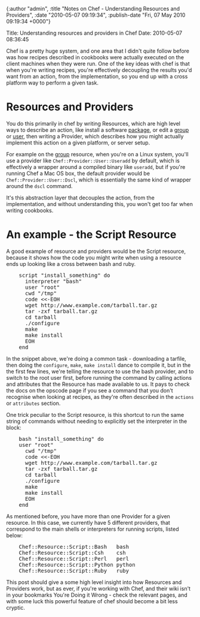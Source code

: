 

{:author "admin", :title "Notes on Chef - Understanding Resources and Providers", :date "2010-05-07 09:19:34", :publish-date "Fri, 07 May 2010 09:19:34 +0000"}



<!-- content below -->

Title: Understanding resources and providers in Chef
Date: 2010-05-07 08:36:45

Chef is a pretty huge system, and one area that I didn't quite follow before was how recipes described in cookbooks were actually executed on the client machines when they were run. One of the key ideas with chef is that when you're writing recipes, you're effectively decoupling the results you'd want from an action, from the implementation, so you end up with a cross platform way to perform a given task.

Resources and Providers
=======================

You do this primarily in chef by writing Resources, which are high level ways to describe an action, like install a software [package][], or edit a [group][] or [user][], then writing a Provider, which describes how you might actually implement this action on a given platform, or server setup.

For example on the [group] resource, when you're on a Linux system, you'll use a provider like `Chef::Provider::User::Useradd` by default, which is effectively a wrapper around a compiled binary like `useradd`, but if you're running Chef a Mac OS box, the default provider would be `Chef::Provider::User::Dscl`, which is essentially the same kind of wrapper around the `dscl` command.

It's this abstraction layer that decouples the action, from the implementation, and without understanding this, you won't get too far when writing cookbooks.

An example - the Script Resource
================================

A good example of resource and providers would be the Script resource, because it shows how the code you might write when using a resource ends up looking like a cross between bash and ruby.

<pre lang="ruby">
    script "install_something" do
      interpreter "bash"
      user "root"
      cwd "/tmp"
      code <<-EOH
      wget http://www.example.com/tarball.tar.gz
      tar -zxf tarball.tar.gz
      cd tarball
      ./configure
      make
      make install
      EOH
    end
</pre>

In the snippet above, we're doing a common task - downloading a tarfile, then doing the `configure`, `make`, `make install` dance to compile it, but in the the first few lines, we're telling the resource to use the bash provider, and to switch to the root user first, before running the command by calling actions and attributes that the Resource has made available to us. It pays to check the docs on the opscode page if you see a command that you don't recognise when looking at recipes, as they're often described in the `actions` or `attributes` section.

One trick peculiar to the Script resource, is this shortcut to run the same string of commands without needing to explicitly set the interpreter in the block:

<pre lang="ruby">
    bash "install_something" do
    user "root"
      cwd "/tmp"
      code <<-EOH
      wget http://www.example.com/tarball.tar.gz
      tar -zxf tarball.tar.gz
      cd tarball
      ./configure
      make
      make install
      EOH
    end
</pre>

As mentioned before, you have more than one Provider for a given resource. In this case, we currently have 5 different providers, that correspond to the main shells or interpreters for running scripts, listed below:

<pre lang="ruby">
    Chef::Resource::Script::Bash   bash
    Chef::Resource::Script::Csh    csh
    Chef::Resource::Script::Perl   perl
    Chef::Resource::Script::Python python
    Chef::Resource::Script::Ruby   ruby
</pre>

This post should give a some high level insight into how Resources and Providers work, but as ever, if you're working with Chef, and their wiki isn't in your bookmarks You're Doing it Wrong - check the relevant pages, and with some luck this powerful feature of chef should become a bit less cryptic.


[package]: http://wiki.opscode.com/display/chef/Resources#Resources-Package "Resources - Chef - Opscode Open Source Wiki"
[group]: http://wiki.opscode.com/display/chef/Resources#Resources-Group "Resources - Chef - Opscode Open Source Wiki"
[user]: http://wiki.opscode.com/display/chef/Resources#Resources-User "Resources - Chef - Opscode Open Source Wiki"

